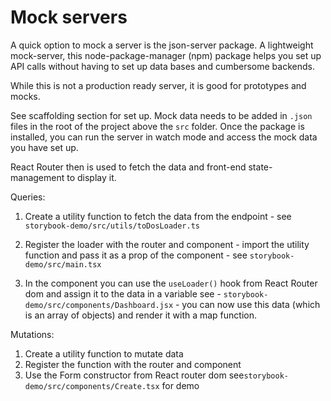 # Mock servers

A quick option to mock a server is the json-server package. A lightweight mock-server, this node-package-manager (npm) package helps you set up API calls without having to set up data bases and cumbersome backends.

While this is not a production ready server, it is good for prototypes and mocks.

See scaffolding section for set up. Mock data needs to be added in `.json` files in the root of the project above the `src` folder. Once the package is installed, you can run the server in watch mode and access the mock data you have set up.

React Router then is used to fetch the data and front-end state-management to display it.

Queries:
1. Create a utility function to fetch the data from the endpoint - see `storybook-demo/src/utils/toDosLoader.ts`

2. Register the loader with the router and component - import the utility function and pass it as a prop of the component - see `storybook-demo/src/main.tsx`

3. In the component you can use the `useLoader()` hook from React Router dom and assign it to the data in a variable see - `storybook-demo/src/components/Dashboard.jsx` - you can now use this data (which is an array of objects) and render it with a map function.

Mutations:
1. Create a utility function to mutate data
2. Register the function with the router and component 
3. Use the Form constructor from React router dom see`storybook-demo/src/components/Create.tsx` for demo 